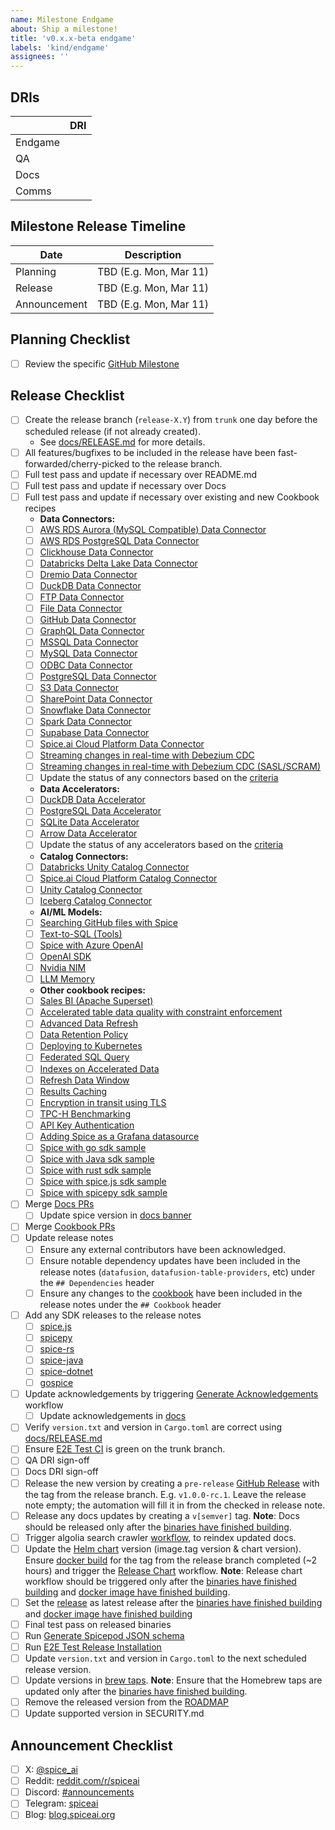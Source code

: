 ```yaml
---
name: Milestone Endgame
about: Ship a milestone!
title: 'v0.x.x-beta endgame'
labels: 'kind/endgame'
assignees: ''
---
```


## DRIs

|         | DRI |
| ------- | --- |
| Endgame |     |
| QA      |     |
| Docs    |     |
| Comms   |     |

## Milestone Release Timeline

| Date         | Description            |
| ------------ | ---------------------- |
| Planning     | TBD (E.g. Mon, Mar 11) |
| Release      | TBD (E.g. Mon, Mar 11) |
| Announcement | TBD (E.g. Mon, Mar 11) |

## Planning Checklist

- [ ] Review the specific [GitHub Milestone](https://github.com/spiceai/spiceai/milestones)

## Release Checklist

- [ ] Create the release branch (`release-X.Y`) from `trunk` one day before the scheduled release (if not already created).
  - See [docs/RELEASE.md](https://github.com/spiceai/spiceai/blob/trunk/docs/RELEASE.md) for more details.
- [ ] All features/bugfixes to be included in the release have been fast-forwarded/cherry-picked to the release branch.
- [ ] Full test pass and update if necessary over README.md
- [ ] Full test pass and update if necessary over Docs
- [ ] Full test pass and update if necessary over existing and new Cookbook recipes
  - **Data Connectors:**
  - [ ] [AWS RDS Aurora (MySQL Compatible) Data Connector](https://github.com/spiceai/cookbook/blob/trunk/mysql/rds-aurora/README.md)
  - [ ] [AWS RDS PostgreSQL Data Connector](https://github.com/spiceai/cookbook/blob/trunk/postgres/rds/README.md)
  - [ ] [Clickhouse Data Connector](https://github.com/spiceai/cookbook/blob/trunk/clickhouse/README.md)
  - [ ] [Databricks Delta Lake Data Connector](https://github.com/spiceai/cookbook/blob/trunk/databricks/delta_lake/README.md)
  - [ ] [Dremio Data Connector](https://github.com/spiceai/cookbook/blob/trunk/dremio/README.md)
  - [ ] [DuckDB Data Connector](https://github.com/spiceai/cookbook/blob/trunk/duckdb/connector/README.md)
  - [ ] [FTP Data Connector](https://github.com/spiceai/cookbook/blob/trunk/ftp/README.md)
  - [ ] [File Data Connector](https://github.com/spiceai/cookbook/blob/trunk/file/README.md)
  - [ ] [GitHub Data Connector](https://github.com/spiceai/cookbook/blob/trunk/github/README.md)
  - [ ] [GraphQL Data Connector](https://github.com/spiceai/cookbook/blob/trunk/graphql/README.md)
  - [ ] [MSSQL Data Connector](https://github.com/spiceai/cookbook/blob/trunk/mssql/README.md)
  - [ ] [MySQL Data Connector](https://github.com/spiceai/cookbook/blob/trunk/mysql/connector/README.md)
  - [ ] [ODBC Data Connector](https://github.com/spiceai/cookbook/blob/trunk/odbc/README.md)
  - [ ] [PostgreSQL Data Connector](https://github.com/spiceai/cookbook/blob/trunk/postgres/connector/README.md)
  - [ ] [S3 Data Connector](https://github.com/spiceai/cookbook/blob/trunk/s3/README.md)
  - [ ] [SharePoint Data Connector](https://github.com/spiceai/cookbook/blob/trunk/sharepoint/README.md)
  - [ ] [Snowflake Data Connector](https://github.com/spiceai/cookbook/blob/trunk/snowflake/README.md)
  - [ ] [Spark Data Connector](https://github.com/spiceai/cookbook/blob/trunk/spark/README.md)
  - [ ] [Supabase Data Connector](https://github.com/spiceai/cookbook/blob/trunk/postgres/supabase/README.md)
  - [ ] [Spice.ai Cloud Platform Data Connector](https://github.com/spiceai/cookbook/blob/trunk/spiceai/README.md)
  - [ ] [Streaming changes in real-time with Debezium CDC](https://github.com/spiceai/cookbook/blob/trunk/cdc-debezium/README.md)
  - [ ] [Streaming changes in real-time with Debezium CDC (SASL/SCRAM)](https://github.com/spiceai/cookbook/blob/trunk/cdc-debezium/sasl-scram/README.md)
  - [ ] Update the status of any connectors based on the [criteria](/docs/criteria/connectors/rc.md)
  - **Data Accelerators:**
  - [ ] [DuckDB Data Accelerator](https://github.com/spiceai/cookbook/blob/trunk/duckdb/accelerator/README.md)
  - [ ] [PostgreSQL Data Accelerator](https://github.com/spiceai/cookbook/blob/trunk/postgres/accelerator/README.md)
  - [ ] [SQLite Data Accelerator](https://github.com/spiceai/cookbook/blob/trunk/sqlite/accelerator/README.md)
  - [ ] [Arrow Data Accelerator](https://github.com/spiceai/cookbook/blob/trunk/arrow/README.md)
  - [ ] Update the status of any accelerators based on the [criteria](/docs/criteria/accelerators/rc.md)
  - **Catalog Connectors:**
  - [ ] [Databricks Unity Catalog Connector](https://github.com/spiceai/cookbook/blob/trunk/catalogs/databricks/README.md)
  - [ ] [Spice.ai Cloud Platform Catalog Connector](https://github.com/spiceai/cookbook/blob/trunk/catalogs/spiceai/README.md)
  - [ ] [Unity Catalog Connector](https://github.com/spiceai/cookbook/blob/trunk/catalogs/unity_catalog/README.md)
  - [ ] [Iceberg Catalog Connector](https://github.com/spiceai/cookbook/blob/trunk/catalogs/iceberg/README.md)
  - **AI/ML Models:**
  - [ ] [Searching GitHub files with Spice](https://github.com/spiceai/cookbook/tree/trunk/search_github_files)
  - [ ] [Text-to-SQL (Tools)](https://github.com/spiceai/cookbook/tree/trunk/text-to-sql)
  - [ ] [Spice with Azure OpenAI](https://github.com/spiceai/cookbook/tree/trunk/azure_openai)
  - [ ] [OpenAI SDK](https://github.com/spiceai/cookbook/tree/trunk/openai_sdk)
  - [ ] [Nvidia NIM](https://github.com/spiceai/cookbook/tree/trunk/nvidia-nim)
  - [ ] [LLM Memory](https://github.com/spiceai/cookbook/tree/trunk/llm-memory)
  - **Other cookbook recipes:**
  - [ ] [Sales BI (Apache Superset)](https://github.com/spiceai/cookbook/blob/trunk/sales-bi/README.md)
  - [ ] [Accelerated table data quality with constraint enforcement](https://github.com/spiceai/cookbook/blob/trunk/acceleration/constraints/README.md)
  - [ ] [Advanced Data Refresh](https://github.com/spiceai/cookbook/blob/trunk/acceleration/data-refresh/README.md)
  - [ ] [Data Retention Policy](https://github.com/spiceai/cookbook/blob/trunk/retention/README.md)
  - [ ] [Deploying to Kubernetes](https://github.com/spiceai/cookbook/blob/trunk/kubernetes/README.md)
  - [ ] [Federated SQL Query](https://github.com/spiceai/cookbook/blob/trunk/federation/README.md)
  - [ ] [Indexes on Accelerated Data](https://github.com/spiceai/cookbook/blob/trunk/acceleration/indexes/README.md)
  - [ ] [Refresh Data Window](https://github.com/spiceai/cookbook/blob/trunk/refresh-data-window/README.md)
  - [ ] [Results Caching](https://github.com/spiceai/cookbook/blob/trunk/caching/README.md)
  - [ ] [Encryption in transit using TLS](https://github.com/spiceai/cookbook/blob/trunk/tls/README.md)
  - [ ] [TPC-H Benchmarking](https://github.com/spiceai/cookbook/blob/trunk/tpc-h/README.md)
  - [ ] [API Key Authentication](https://github.com/spiceai/cookbook/blob/trunk/api_key/README.md)
  - [ ] [Adding Spice as a Grafana datasource](https://github.com/spiceai/cookbook/blob/trunk/grafana-datasource/README.md)
  - [ ] [Spice with go sdk sample](https://github.com/spiceai/cookbook/blob/trunk/client-sdk/gospice-sdk-sample/README.md)
  - [ ] [Spice with Java sdk sample](https://github.com/spiceai/cookbook/blob/trunk/client-sdk/spice-java-sdk-sample/README.md)
  - [ ] [Spice with rust sdk sample](https://github.com/spiceai/cookbook/blob/trunk/client-sdk/spice-rs-sdk-sample/README.md)
  - [ ] [Spice with spice.js sdk sample](https://github.com/spiceai/cookbook/blob/trunk/client-sdk/spice.js-sdk-sample/README.md)
  - [ ] [Spice with spicepy sdk sample](https://github.com/spiceai/cookbook/blob/trunk/client-sdk/spicepy-sdk-sample/README.md)
- [ ] Merge [Docs PRs](https://github.com/spiceai/docs/pulls)
  - [ ] Update spice version in [docs banner](https://github.com/spiceai/docs/blob/trunk/spiceaidocs/docusaurus.config.ts#L60)
- [ ] Merge [Cookbook PRs](https://github.com/spiceai/cookbook/pulls)
- [ ] Update release notes
  - [ ] Ensure any external contributors have been acknowledged.
  - [ ] Ensure notable dependency updates have been included in the release notes (`datafusion`, `datafusion-table-providers`, etc) under the `## Dependencies` header
  - [ ] Ensure any changes to the [cookbook](https://github.com/spiceai/cookbook) have been included in the release notes under the `## Cookbook` header
- [ ] Add any SDK releases to the release notes
  - [ ] [spice.js](https://github.com/spiceai/spice.js/releases)
  - [ ] [spicepy](https://github.com/spiceai/spicepy/releases)
  - [ ] [spice-rs](https://github.com/spiceai/spice-rs/releases)
  - [ ] [spice-java](https://github.com/spiceai/spice-java/releases)
  - [ ] [spice-dotnet](https://github.com/spiceai/spice-dotnet/releases)
  - [ ] [gospice](https://github.com/spiceai/gospice/releases)
- [ ] Update acknowledgements by triggering [Generate Acknowledgements](https://github.com/spiceai/spiceai/actions/workflows/generate_acknowledgements.yml) workflow
  - [ ] Update acknowledgements in [docs](https://github.com/spiceai/docs/blob/trunk/spiceaidocs/docs/acknowledgements/index.md)
- [ ] Verify `version.txt` and version in `Cargo.toml` are correct using [docs/RELEASE.md](https://github.com/spiceai/spiceai/blob/trunk/docs/RELEASE.md#version-update)
- [ ] Ensure [E2E Test CI](https://github.com/spiceai/spiceai/actions/workflows/e2e_test_ci.yml) is green on the trunk branch.
- [ ] QA DRI sign-off
- [ ] Docs DRI sign-off
- [ ] Release the new version by creating a `pre-release` [GitHub Release](https://github.com/spiceai/spiceai/releases/new) with the tag from the release branch. E.g. `v1.0.0-rc.1`. Leave the release note empty; the automation will fill it in from the checked in release note.
- [ ] Release any docs updates by creating a `v[semver]` tag.
      **Note**: Docs should be released only after the [binaries have finished building](https://github.com/spiceai/spiceai/actions/workflows/build_and_release.yml).
- [ ] Trigger algolia search crawler [workflow](https://github.com/spiceai/docs/actions/workflows/trigger_search_reindex.yml), to reindex updated docs.
- [ ] Update the [Helm chart](https://github.com/spiceai/spiceai/blob/trunk/deploy/chart) version (image.tag version & chart version). Ensure [docker build](https://github.com/spiceai/spiceai/actions/workflows/spiced_docker.yml) for the tag from the release branch completed (~2 hours) and trigger the [Release Chart](https://github.com/spiceai/helm-charts/actions/workflows/release.yml) workflow.
      **Note**: Release chart workflow should be triggered only after the [binaries have finished building](https://github.com/spiceai/spiceai/actions/workflows/build_and_release.yml) and [docker image have finished building](https://github.com/spiceai/spiceai/actions/workflows/spiced_docker.yml).
- [ ] Set the [release](https://github.com/spiceai/spiceai/releases) as latest release after the [binaries have finished building](https://github.com/spiceai/spiceai/actions/workflows/build_and_release.yml) and [docker image have finished building](https://github.com/spiceai/spiceai/actions/workflows/spiced_docker.yml)
- [ ] Final test pass on released binaries
- [ ] Run [Generate Spicepod JSON schema](https://github.com/spiceai/spiceai/actions/workflows/generate_json_schema.yml)
- [ ] Run [E2E Test Release Installation](https://github.com/spiceai/spiceai/actions/workflows/e2e_test_release_install.yml)
- [ ] Update `version.txt` and version in `Cargo.toml` to the next scheduled release version.
- [ ] Update versions in [brew taps](https://github.com/spiceai/homebrew-spiceai).
      **Note**: Ensure that the Homebrew taps are updated only after the [binaries have finished building](https://github.com/spiceai/spiceai/actions/workflows/build_and_release.yml).
- [ ] Remove the released version from the [ROADMAP](https://github.com/spiceai/spiceai/blob/trunk/docs/ROADMAP.md)
- [ ] Update supported version in SECURITY.md

## Announcement Checklist

- [ ] X: [@spice_ai](https://twitter.com/spice_ai)
- [ ] Reddit: [reddit.com/r/spiceai](https://reddit.com/r/spiceai)
- [ ] Discord: [#announcements](https://discord.gg/zv8ahzZVpf)
- [ ] Telegram: [spiceai](https://t.me/spiceai)
- [ ] Blog: [blog.spiceai.org](https://blog.spiceai.org)
